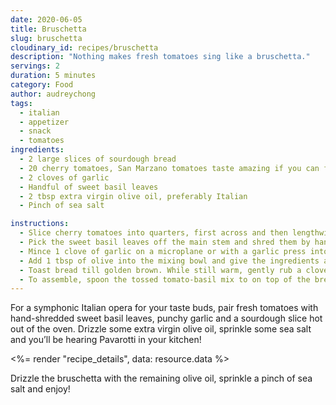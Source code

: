 ```yaml
---
date: 2020-06-05
title: Bruschetta
slug: bruschetta
cloudinary_id: recipes/bruschetta
description: "Nothing makes fresh tomatoes sing like a bruschetta."
servings: 2
duration: 5 minutes
category: Food
author: audreychong
tags:
  - italian
  - appetizer
  - snack
  - tomatoes
ingredients:
  - 2 large slices of sourdough bread
  - 20 cherry tomatoes, San Marzano tomatoes taste amazing if you can find it
  - 2 cloves of garlic
  - Handful of sweet basil leaves
  - 2 tbsp extra virgin olive oil, preferably Italian
  - Pinch of sea salt

instructions:
  - Slice cherry tomatoes into quarters, first across and then lengthwise and put into a mixing bowl.
  - Pick the sweet basil leaves off the main stem and shred them by hand into mixing bowl.
  - Mince 1 clove of garlic on a microplane or with a garlic press into mixing bowl.
  - Add 1 tbsp of olive into the mixing bowl and give the ingredients a gentle toss for an even distribution of garlic.
  - Toast bread till golden brown. While still warm, gently rub a clove of garlic over the bread.
  - To assemble, spoon the tossed tomato-basil mix to on top of the bread.
---
```


For a symphonic Italian opera for your taste buds, pair fresh tomatoes with hand-shredded sweet basil leaves, punchy garlic and a sourdough slice hot out of the oven. Drizzle some extra virgin olive oil, sprinkle some sea salt and you’ll be hearing Pavarotti in your kitchen!

<%= render "recipe_details", data: resource.data %>

Drizzle the bruschetta with the remaining olive oil, sprinkle a pinch of sea salt and enjoy!
